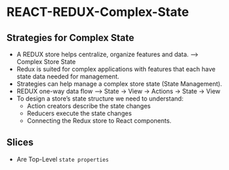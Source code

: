 # REACT-REDUX-Complex-State

## Strategies for Complex State
- A REDUX store helps centralize, organize features and data. --> Complex Store State
- Redux is suited for complex applications with features that each have state data needed for management.
- Strategies can help manage a complex store state (State Management).
- REDUX one-way data flow --> State → View → Actions → State → View
- To design a store’s state structure we need to understand:
  - Action creators describe the state changes
  - Reducers execute the state changes
  - Connecting the Redux store to React components.
    
## Slices
- Are Top-Level `state properties`
